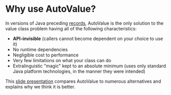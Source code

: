 # Why use AutoValue?


In versions of Java preceding
[records](https://docs.oracle.com/en/java/javase/16/language/records.html),
AutoValue is the only solution to the value class problem having all of the
following characteristics:

*   **API-invisible** (callers cannot become dependent on your choice to use it)
*   No runtime dependencies
*   Negligible cost to performance
*   Very few limitations on what your class can do
*   Extralinguistic "magic" kept to an absolute minimum (uses only standard Java
    platform technologies, in the manner they were intended)

This
[slide presentation] compares AutoValue to numerous alternatives and explains
why we think it is better.

[slide presentation]: https://docs.google.com/presentation/d/14u_h-lMn7f1rXE1nDiLX0azS3IkgjGl5uxp5jGJ75RE/edit
